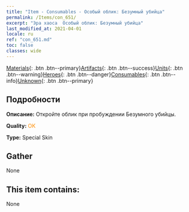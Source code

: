 ```yaml
---
title: "Item - Consumables - Особый облик: Безумный убийца"
permalink: /Items/con_651/
excerpt: "Эра хаоса  Особый облик: Безумный убийца"
last_modified_at: 2021-04-01
locale: ru
ref: "con_651.md"
toc: false
classes: wide
---
```

 [Materials](/ru/Items/){: .btn .btn--primary}[Artifacts](/ru/Items/Artifacts/){: .btn .btn--success}[Units](/ru/Items/Units/){: .btn .btn--warning}[Heroes](/ru/Items/Heroes/){: .btn .btn--danger}[Consumables](/ru/Items/Consumables/){: .btn .btn--info}[Unknown](/ru/Items/Unknown/){: .btn .btn--primary}

## Подробности
 **Описание:** Откройте облик при пробуждении Безумного убийцы.

 **Quality:** <span style="color: #FF8C00">OK</span>

 **Type:** Special Skin

## Gather

  None

## This item contains:

  None

